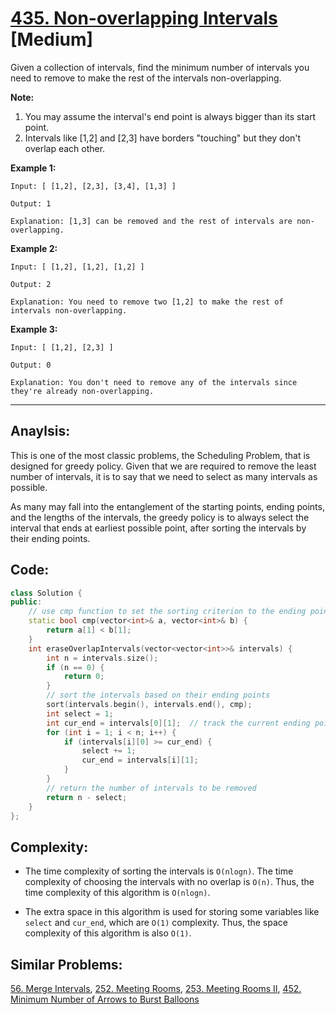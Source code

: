 # [435. Non-overlapping Intervals](https://leetcode.com/problems/non-overlapping-intervals/) [Medium]

Given a collection of intervals, find the minimum number of intervals you need to remove to make the rest of the intervals non-overlapping. 

**Note:**

1. You may assume the interval's end point is always bigger than its start point.
2. Intervals like [1,2] and [2,3] have borders "touching" but they don't overlap each other.

 **Example 1:**

```
Input: [ [1,2], [2,3], [3,4], [1,3] ]

Output: 1

Explanation: [1,3] can be removed and the rest of intervals are non-overlapping.
```

 **Example 2:**

```
Input: [ [1,2], [1,2], [1,2] ]

Output: 2

Explanation: You need to remove two [1,2] to make the rest of intervals non-overlapping.
```

 **Example 3:**

```
Input: [ [1,2], [2,3] ]

Output: 0

Explanation: You don't need to remove any of the intervals since they're already non-overlapping.
```

-----

## **Anaylsis:**
This is one of the most classic problems, the Scheduling Problem, that is designed for greedy policy. Given that we are required to remove the least number of intervals, it is to say that we need to select as many intervals as possible.

As many may fall into the entanglement of the starting points, ending points, and the lengths of the intervals, the greedy policy is to always select the interval that ends at earliest possible point, after sorting the intervals by their ending points.

## **Code:**
```cpp
class Solution {
public:
    // use cmp function to set the sorting criterion to the ending points.
    static bool cmp(vector<int>& a, vector<int>& b) {
        return a[1] < b[1];
    }
    int eraseOverlapIntervals(vector<vector<int>>& intervals) {
        int n = intervals.size();
        if (n == 0) {
            return 0;
        }
        // sort the intervals based on their ending points
        sort(intervals.begin(), intervals.end(), cmp);
        int select = 1;
        int cur_end = intervals[0][1];  // track the current ending points
        for (int i = 1; i < n; i++) {
            if (intervals[i][0] >= cur_end) {
                select += 1;
                cur_end = intervals[i][1];
            }
        }
        // return the number of intervals to be removed
        return n - select;
    }
};
```

## **Complexity:**
- The time complexity of sorting the intervals is `O(nlogn)`. The time complexity of choosing the intervals with no overlap is `O(n)`. Thus, the time complexity of this algorithm is `O(nlogn)`.

- The extra space in this algorithm is used for storing some variables like `select` and `cur_end`, which are `O(1)` complexity. Thus, the space complexity of this algorithm is also `O(1)`.

## **Similar Problems:**
[56. Merge Intervals](https://leetcode.com/problems/merge-intervals),
[252. Meeting Rooms](https://leetcode.com/problems/meeting-rooms/),
[253. Meeting Rooms II](https://leetcode.com/problems/meeting-rooms-ii/),
[452. Minimum Number of Arrows to Burst Balloons](https://leetcode.com/problems/inimum-number-of-arrows-to-burst-balloons/)
